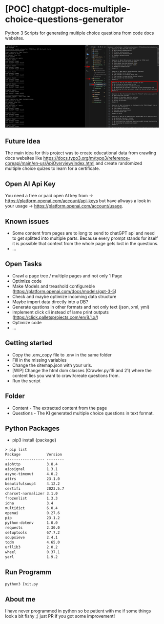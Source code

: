# [POC] chatgpt-docs-multiple-choice-questions-generator
Python 3 Scripts for generating multiple choice questions from code docs websites.

![Script showcase](Assets/img-1.png)

## Future Idea
The main idea for this project was to create educational data from crawling docs websites like https://docs.typo3.org/m/typo3/reference-coreapi/main/en-us/ApiOverview/Index.html and create randomized multiple choice quizes to learn for a certificate.

## Open AI Api Key
You need a free or paid open AI key from -> https://platform.openai.com/account/api-keys but have allways a look in your usage -> https://platform.openai.com/account/usage.

## Known issues
- Some content from pages are to long to send to chatGPT api and need to get splitted into multiple parts. Because every prompt stands for itself it is possible that context from the whole page gets lost in the questions.
- ...

## Open Tasks
- Crawl a page tree / multiple pages and not only 1 Page
- Optimize code
- Make Models and treashold configureble (https://platform.openai.com/docs/models/gpt-3-5)
- Check and maybe optimize incoming data structure
- Maybe import data directly into a DB?
- Generate qustions in other formats and not only text (json, xml, yml)
- Implement click cli instead of lame print outputs (https://click.palletsprojects.com/en/8.1.x/)
- Optimize code
- ... 

## Getting started
- Copy the .env_copy file to .env in the same folder
- Fill in the missing variables
- Change the sitemap.json with your urls.
- [WIP] Change the html dom classes (Crawler.py:19 and 21) where the content lies you want to crawl/create questions from. 
- Run the script

## Folder
- Content - The extracted content from the page
- Questions - The KI generated multiple choice questions in text format.

## Python Packages 

- pip3 install {package}

````
> pip list
Package            Version
------------------ --------
aiohttp            3.8.4
aiosignal          1.3.1
async-timeout      4.0.2
attrs              23.1.0
beautifulsoup4     4.12.2
certifi            2023.5.7
charset-normalizer 3.1.0
frozenlist         1.3.3
idna               3.4
multidict          6.0.4
openai             0.27.6
pip                23.1.2
python-dotenv      1.0.0
requests           2.30.0
setuptools         67.7.2
soupsieve          2.4.1
tqdm               4.65.0
urllib3            2.0.2
wheel              0.37.1
yarl               1.9.2

````

## Run Programm

`` python3 Init.py ``

## About me
I have never programmed in python so be patient with me if some things look a bit fishy ;) just PR if you got some improvement!

